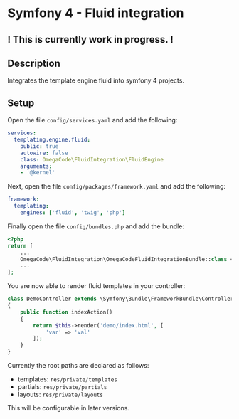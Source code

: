 # Symfony 4 - Fluid integration

## ! This is currently work in progress. !

## Description
Integrates the template engine fluid into symfony 4 projects.

## Setup
Open the file ``config/services.yaml`` and add the following:
````yaml
services:
  templating.engine.fluid:
    public: true
    autowire: false
    class: OmegaCode\FluidIntegration\FluidEngine
    arguments:
    - '@kernel'
````
Next, open the file ``config/packages/framework.yaml`` and add the following:
````yaml
framework:
  templating:
    engines: ['fluid', 'twig', 'php']
````
Finally open the file ``config/bundles.php`` and add the bundle:
````php
<?php
return [
    ...
    OmegaCode\FluidIntegration\OmegaCodeFluidIntegrationBundle::class => ['all' => true],
    ...
];
```` 
You are now able to render fluid templates in your controller:
````php
class DemoController extends \Symfony\Bundle\FrameworkBundle\Controller\AbstractController
{
    public function indexAction()
    {
        return $this->render('demo/index.html', [
            'var' => 'val'
        ]);
    }
}
```` 
Currently the root paths are declared as follows:
* templates: ``res/private/templates``
* partials: ``res/private/partials``
* layouts: ``res/private/layouts``

This will be configurable in later versions.